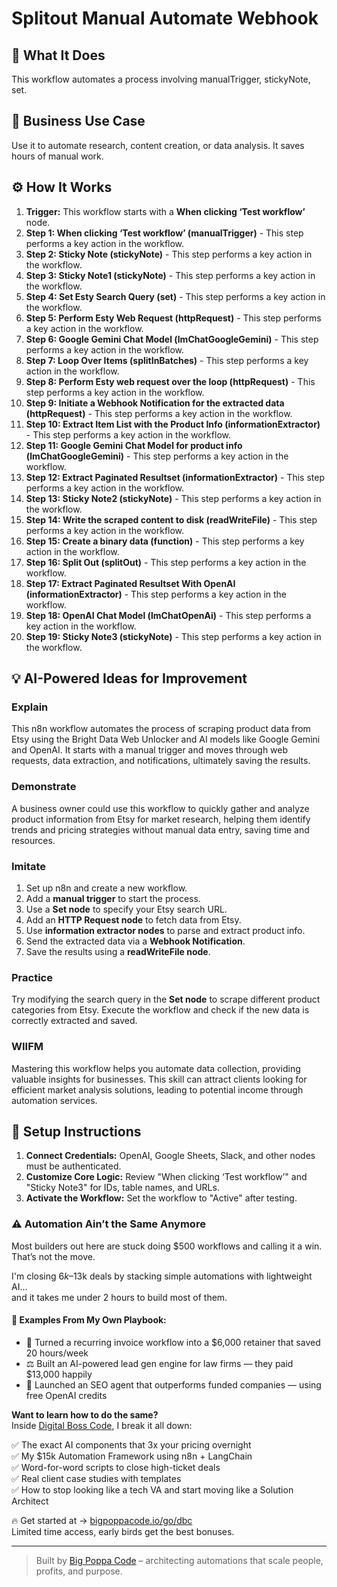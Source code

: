 # Splitout Manual Automate Webhook

## 🚀 What It Does
This workflow automates a process involving manualTrigger, stickyNote, set.

## 💼 Business Use Case
Use it to automate research, content creation, or data analysis. It saves hours of manual work.

## ⚙️ How It Works
1.  **Trigger:** This workflow starts with a **When clicking ‘Test workflow’** node.
2. **Step 1: When clicking ‘Test workflow’ (manualTrigger)** - This step performs a key action in the workflow.
3. **Step 2: Sticky Note (stickyNote)** - This step performs a key action in the workflow.
4. **Step 3: Sticky Note1 (stickyNote)** - This step performs a key action in the workflow.
5. **Step 4: Set Esty Search Query (set)** - This step performs a key action in the workflow.
6. **Step 5: Perform Esty Web Request (httpRequest)** - This step performs a key action in the workflow.
7. **Step 6: Google Gemini Chat Model (lmChatGoogleGemini)** - This step performs a key action in the workflow.
8. **Step 7: Loop Over Items (splitInBatches)** - This step performs a key action in the workflow.
9. **Step 8: Perform Esty web request over the loop (httpRequest)** - This step performs a key action in the workflow.
10. **Step 9: Initiate a Webhook Notification for the extracted data (httpRequest)** - This step performs a key action in the workflow.
11. **Step 10: Extract Item List with the Product Info (informationExtractor)** - This step performs a key action in the workflow.
12. **Step 11: Google Gemini Chat Model for product info (lmChatGoogleGemini)** - This step performs a key action in the workflow.
13. **Step 12: Extract Paginated Resultset (informationExtractor)** - This step performs a key action in the workflow.
14. **Step 13: Sticky Note2 (stickyNote)** - This step performs a key action in the workflow.
15. **Step 14: Write the scraped content to disk (readWriteFile)** - This step performs a key action in the workflow.
16. **Step 15: Create a binary data (function)** - This step performs a key action in the workflow.
17. **Step 16: Split Out (splitOut)** - This step performs a key action in the workflow.
18. **Step 17: Extract Paginated Resultset With OpenAI (informationExtractor)** - This step performs a key action in the workflow.
19. **Step 18: OpenAI Chat Model (lmChatOpenAi)** - This step performs a key action in the workflow.
20. **Step 19: Sticky Note3 (stickyNote)** - This step performs a key action in the workflow.

## 💡 AI-Powered Ideas for Improvement
### Explain
This n8n workflow automates the process of scraping product data from Etsy using the Bright Data Web Unlocker and AI models like Google Gemini and OpenAI. It starts with a manual trigger and moves through web requests, data extraction, and notifications, ultimately saving the results.

### Demonstrate
A business owner could use this workflow to quickly gather and analyze product information from Etsy for market research, helping them identify trends and pricing strategies without manual data entry, saving time and resources.

### Imitate
1. Set up n8n and create a new workflow.
2. Add a **manual trigger** to start the process.
3. Use a **Set node** to specify your Etsy search URL.
4. Add an **HTTP Request node** to fetch data from Etsy.
5. Use **information extractor nodes** to parse and extract product info.
6. Send the extracted data via a **Webhook Notification**.
7. Save the results using a **readWriteFile node**.

### Practice
Try modifying the search query in the **Set node** to scrape different product categories from Etsy. Execute the workflow and check if the new data is correctly extracted and saved.

### WIIFM
Mastering this workflow helps you automate data collection, providing valuable insights for businesses. This skill can attract clients looking for efficient market analysis solutions, leading to potential income through automation services.

## 🔧 Setup Instructions
1. **Connect Credentials:** OpenAI, Google Sheets, Slack, and other nodes must be authenticated.
2. **Customize Core Logic:** Review "When clicking ‘Test workflow’" and "Sticky Note3" for IDs, table names, and URLs.
3. **Activate the Workflow:** Set the workflow to "Active" after testing.

### ⚠️ Automation Ain’t the Same Anymore

Most builders out here are stuck doing $500 workflows and calling it a win.  
That’s not the move.  

I'm closing $6k–$13k deals by stacking simple automations with lightweight AI...  
and it takes me under 2 hours to build most of them.

#### 🧠 Examples From My Own Playbook:
- 🔁 Turned a recurring invoice workflow into a $6,000 retainer that saved 20 hours/week  
- ⚖️ Built an AI-powered lead gen engine for law firms — they paid $13,000 happily  
- 🚀 Launched an SEO agent that outperforms funded companies — using free OpenAI credits  

**Want to learn how to do the same?**  
Inside [Digital Boss Code](https://bigpoppacode.io/go/dbc), I break it all down:

✅ The exact AI components that 3x your pricing overnight  
✅ My $15k Automation Framework using n8n + LangChain  
✅ Word-for-word scripts to close high-ticket deals  
✅ Real client case studies with templates  
✅ How to stop looking like a tech VA and start moving like a Solution Architect  

🔥 Get started at → [bigpoppacode.io/go/dbc](https://bigpoppacode.io/go/dbc)  
Limited time access, early birds get the best bonuses.

---
> Built by [Big Poppa Code](https://bigpoppacode.io) – architecting automations that scale people, profits, and purpose.
